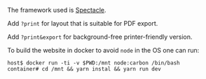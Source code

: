 The framework used is [Spectacle](https://github.com/FormidableLabs/spectacle/).

Add `?print` for layout that is suitable for PDF export.

Add `?print&export` for background-free printer-friendly version.

To build the website in docker to avoid `node` in the OS one can run:

```
host$ docker run -ti -v $PWD:/mnt node:carbon /bin/bash
container# cd /mnt && yarn instal && yarn run dev
```
